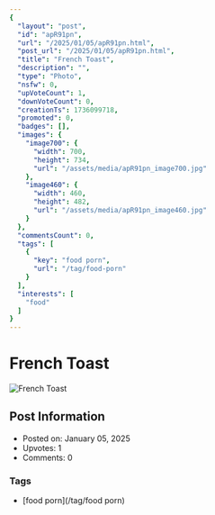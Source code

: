 ```yaml
---
{
  "layout": "post",
  "id": "apR91pn",
  "url": "/2025/01/05/apR91pn.html",
  "post_url": "/2025/01/05/apR91pn.html",
  "title": "French Toast",
  "description": "",
  "type": "Photo",
  "nsfw": 0,
  "upVoteCount": 1,
  "downVoteCount": 0,
  "creationTs": 1736099718,
  "promoted": 0,
  "badges": [],
  "images": {
    "image700": {
      "width": 700,
      "height": 734,
      "url": "/assets/media/apR91pn_image700.jpg"
    },
    "image460": {
      "width": 460,
      "height": 482,
      "url": "/assets/media/apR91pn_image460.jpg"
    }
  },
  "commentsCount": 0,
  "tags": [
    {
      "key": "food porn",
      "url": "/tag/food-porn"
    }
  ],
  "interests": [
    "food"
  ]
}
---
```


# French Toast

![French Toast](/assets/media/apR91pn_image700.jpg)

## Post Information

- Posted on: January 05, 2025
- Upvotes: 1
- Comments: 0

### Tags

- [food porn](/tag/food porn)
